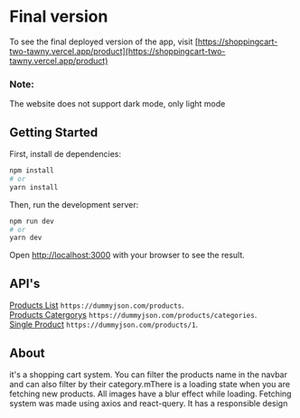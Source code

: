 # Final version

To see the final deployed version of the app, visit [https://shoppingcart-two-tawny.vercel.app/product](https://shoppingcart-two-tawny.vercel.app/product)

### Note:

The website does not support dark mode, only light mode

## Getting Started

First, install de dependencies:

```bash
npm install
# or
yarn install
```

Then, run the development server:

```bash
npm run dev
# or
yarn dev
```

Open [http://localhost:3000](http://localhost:3000) with your browser to see the result.

## API's

[Products List](https://dummyjson.com/products) `https://dummyjson.com/products`.  
[Products Catergorys](https://dummyjson.com/products/categories)  `https://dummyjson.com/products/categories`.  
[Single Product](https://dummyjson.com/products/${id})  `https://dummyjson.com/products/1`.  

## About
it's a shopping cart system. You can filter the products name in the navbar and can also filter by their category.mThere is a loading state when you are fetching new products. All images have a blur effect while loading. Fetching system was made using axios and react-query. It has a responsible design
